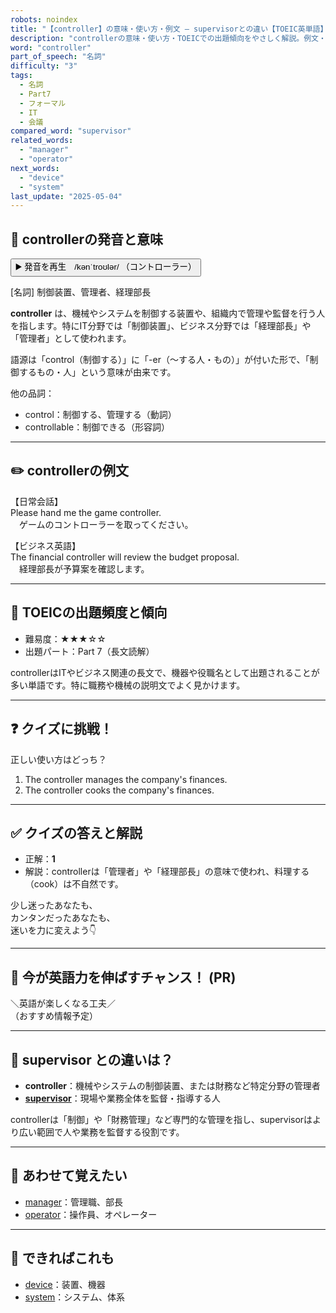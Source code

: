```yaml
---
robots: noindex
title: "【controller】の意味・使い方・例文 ― supervisorとの違い【TOEIC英単語】"
description: "controllerの意味・使い方・TOEICでの出題傾向をやさしく解説。例文・クイズ付きでsupervisorとの違いもわかりやすく学べます。"
word: "controller"
part_of_speech: "名詞"
difficulty: "3"
tags:
  - 名詞
  - Part7
  - フォーマル
  - IT
  - 会議
compared_word: "supervisor"
related_words:
  - "manager"
  - "operator"
next_words:
  - "device"
  - "system"
last_update: "2025-05-04"
---
```


## 🔰 controllerの発音と意味

<button class="play-audio" onclick="playTTS('controller')">
  <span class="play-audio-main">
    ▶️ 発音を再生　/kənˈtroʊlər/
  </span>
  <span class="play-audio-sub">
    （コントローラー）
  </span>
</button>

[名詞] 制御装置、管理者、経理部長

**controller** は、機械やシステムを制御する装置や、組織内で管理や監督を行う人を指します。特にIT分野では「制御装置」、ビジネス分野では「経理部長」や「管理者」として使われます。

語源は「control（制御する）」に「-er（～する人・もの）」が付いた形で、「制御するもの・人」という意味が由来です。

他の品詞：  
- control：制御する、管理する（動詞）
- controllable：制御できる（形容詞）

---

## ✏️ controllerの例文

【日常会話】  
Please hand me the game controller.  
　ゲームのコントローラーを取ってください。

【ビジネス英語】  
The financial controller will review the budget proposal.  
　経理部長が予算案を確認します。

---

## 🎯 TOEICの出題頻度と傾向

- 難易度：★★★☆☆
- 出題パート：Part 7（長文読解）

controllerはITやビジネス関連の長文で、機器や役職名として出題されることが多い単語です。特に職務や機械の説明文でよく見かけます。

---

## ❓ クイズに挑戦！

正しい使い方はどっち？

1. The controller manages the company's finances.  
2. The controller cooks the company's finances.

---

## ✅ クイズの答えと解説

- 正解：**1**
- 解説：controllerは「管理者」や「経理部長」の意味で使われ、料理する（cook）は不自然です。

少し迷ったあなたも、  
カンタンだったあなたも、  
迷いを力に変えよう👇️

---

## 🚀 今が英語力を伸ばすチャンス！ (PR)

<div class="info-center">
＼英語が楽しくなる工夫／<br>  
（おすすめ情報予定）
</div>

---

## 🤔  supervisor との違いは？

- **controller**：機械やシステムの制御装置、または財務など特定分野の管理者
- **[supervisor](/word/supervisor)**：現場や業務全体を監督・指導する人

controllerは「制御」や「財務管理」など専門的な管理を指し、supervisorはより広い範囲で人や業務を監督する役割です。

---

## 🧩 あわせて覚えたい

- [manager](/word/manager)：管理職、部長
- [operator](/word/operator)：操作員、オペレーター

---

## 📖 できればこれも

- [device](/word/device)：装置、機器
- [system](/word/system)：システム、体系

<!-- cvid: aid03_bid25 -->
